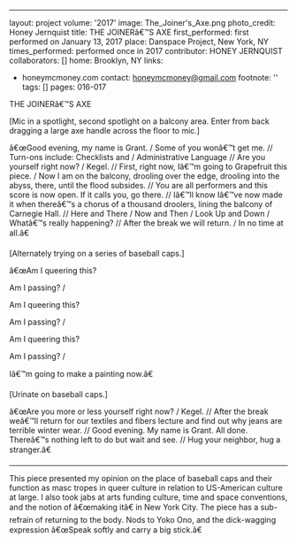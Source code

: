 ---
layout: project
volume: '2017'
image: The_Joiner's_Axe.png
photo_credit: Honey Jernquist
title: THE JOINERâ€™S AXE
first_performed: first performed on January 13, 2017
place: Danspace Project, New York, NY
times_performed: performed once in 2017
contributor: HONEY JERNQUIST
collaborators: []
home: Brooklyn, NY
links:
- honeymcmoney.com
contact: honeymcmoney@gmail.com
footnote: ''
tags: []
pages: 016-017



THE JOINERâ€™S AXE

[Mic in a spotlight, second spotlight on a balcony area. Enter from back dragging a large axe handle across the floor to mic.]

â€œGood evening, my name is Grant. / Some of you wonâ€™t get me. // Turn-ons include: Checklists and / Administrative Language // Are you yourself right now? / Kegel. // First, right now, Iâ€™m going to Grapefruit this piece. / Now I am on the balcony, drooling over the edge, drooling into the abyss, there, until the flood subsides. // You are all performers and this score is now open. If it calls you, go there. // Iâ€™ll know Iâ€™ve now made it when thereâ€™s a chorus of a thousand droolers, lining the balcony of Carnegie Hall. // Here and There / Now and Then / Look Up and Down / Whatâ€™s really happening? // After the break we will return. / In no time at all.â€

[Alternately trying on a series of baseball caps.]

â€œAm I queering this?

Am I passing? /

Am I queering this?

Am I passing? /

Am I queering this?

Am I passing? /

Iâ€™m going to make a painting now.â€

[Urinate on baseball caps.]

â€œAre you more or less yourself right now? / Kegel. // After the break weâ€™ll return for our textiles and fibers lecture and find out why jeans are terrible winter wear. // Good evening. My name is Grant. All done. Thereâ€™s nothing left to do but wait and see. // Hug your neighbor, hug a stranger.â€

* * *

This piece presented my opinion on the place of baseball caps and their function as masc tropes in queer culture in relation to US-American culture at large. I also took jabs at arts funding culture, time and space conventions, and the notion of â€œmaking itâ€ in New York City. The piece has a sub-refrain of returning to the body. Nods to Yoko Ono, and the dick-wagging expression â€œSpeak softly and carry a big stick.â€
